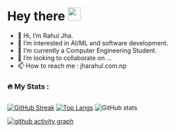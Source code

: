 <h1>
  Hey there
  <img src="https://media.giphy.com/media/hvRJCLFzcasrR4ia7z/giphy.gif" width="30px"/>
</h1>

- 👋 Hi, I’m Rahul Jha.
- 👀 I’m interested in AI/ML and software development.
- 🌱 I’m currently a Computer Engineering Student.
- 💞️ I’m looking to collaborate on ...
- 📫 How to reach me : jharahul.com.np

<!---
jharahul968/jharahul968 is a ✨ special ✨ repository because its `README.md` (this file) appears on your GitHub profile.
You can click the Preview link to take a look at your changes.
--->
### :fire: My Stats :
<img src="https://komarev.com/ghpvc/?username=jharahul968&style=flat-square&color=blue" alt=""/>


[![GitHub Streak](http://github-readme-streak-stats.herokuapp.com?user=jharahul968&theme=dark&background=000000)](https://git.io/streak-stats)
[![Top Langs](https://github-readme-stats.vercel.app/api/top-langs/?username=jharahul968&layout=compact&theme=vision-friendly-dark)](https://github.com/anuraghazra/github-readme-stats)
![GitHub stats](https://github-readme-stats.vercel.app/api?username=jharahul968&theme=dark&show_icons=true)

[![github activity graph](https://activity-graph.herokuapp.com/graph?username=jharahul968&theme=react-dark)](https://github.com/jharahul968/github-readme-activity-graph)
